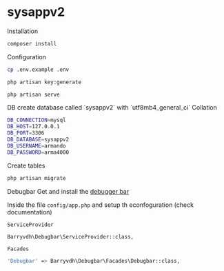 # sysappv2

Installation
```sh
composer install
```
Configuration

```sh
cp .env.example .env 

php artisan key:generate

php artisan serve
```
DB
create database called ´sysappv2´ with ´utf8mb4_general_ci´ Collation

```sh
DB_CONNECTION=mysql
DB_HOST=127.0.0.1
DB_PORT=3306
DB_DATABASE=sysappv2
DB_USERNAME=armando
DB_PASSWORD=arma4000
```
Create tables
```sh
php artisan migrate
```
Debugbar
Get and install the
[debugger bar](https://packagist.org/packages/barryvdh/laravel-debugbar)

Inside the file `config/app.php` and setup th econfoguration (check documentation)

`ServiceProvider`
```sh
Barryvdh\Debugbar\ServiceProvider::class,
```
`Facades`
```sh
'Debugbar' => Barryvdh\Debugbar\Facades\Debugbar::class,
```

